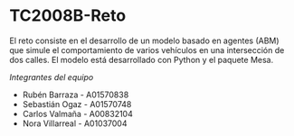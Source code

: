 # TC2008B-Reto
El reto consiste en el desarrollo de un modelo basado en agentes (ABM) que simule el comportamiento de varios vehículos en una intersección de dos calles.
El modelo está desarrollado con Python y el paquete Mesa.

*Integrantes del equipo*
- Rubén Barraza - A01570838
- Sebastián Ogaz - A01570748
- Carlos Valmaña - A00832104
- Nora Villarreal - A01037004
